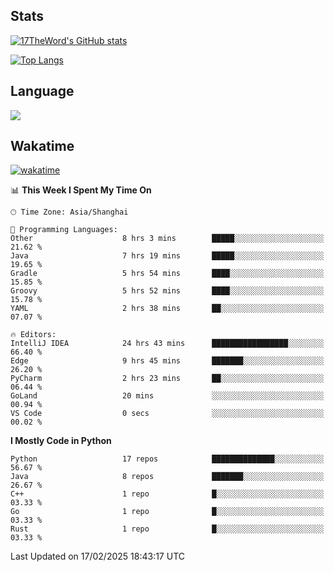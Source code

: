 ## Stats

[![17TheWord's GitHub stats](https://github-readme-stats.vercel.app/api?username=17TheWord&count_private=true&show_icons=true)](https://github.com/anuraghazra/github-readme-stats)

[![Top Langs](https://github-readme-stats.vercel.app/api/top-langs/?username=17TheWord&layout=compact&hide=html)](https://github.com/anuraghazra/github-readme-stats)

## Language

<img align="center" src="https://github-readme-stats-theword.vercel.app/api/wakatime?username=559772f0-9c03-4114-9e11-1b4b8b998e10&layout=compact&theme=dracula&hide_border=true">

## Wakatime

[![wakatime](https://wakatime.com/badge/user/559772f0-9c03-4114-9e11-1b4b8b998e10.svg)](https://wakatime.com/@559772f0-9c03-4114-9e11-1b4b8b998e10)

<!--START_SECTION:waka-->
📊 **This Week I Spent My Time On** 

```text
🕑︎ Time Zone: Asia/Shanghai

💬 Programming Languages: 
Other                    8 hrs 3 mins        █████░░░░░░░░░░░░░░░░░░░░   21.62 % 
Java                     7 hrs 19 mins       █████░░░░░░░░░░░░░░░░░░░░   19.65 % 
Gradle                   5 hrs 54 mins       ████░░░░░░░░░░░░░░░░░░░░░   15.85 % 
Groovy                   5 hrs 52 mins       ████░░░░░░░░░░░░░░░░░░░░░   15.78 % 
YAML                     2 hrs 38 mins       ██░░░░░░░░░░░░░░░░░░░░░░░   07.07 % 

🔥 Editors: 
IntelliJ IDEA            24 hrs 43 mins      █████████████████░░░░░░░░   66.40 % 
Edge                     9 hrs 45 mins       ███████░░░░░░░░░░░░░░░░░░   26.20 % 
PyCharm                  2 hrs 23 mins       ██░░░░░░░░░░░░░░░░░░░░░░░   06.44 % 
GoLand                   20 mins             ░░░░░░░░░░░░░░░░░░░░░░░░░   00.94 % 
VS Code                  0 secs              ░░░░░░░░░░░░░░░░░░░░░░░░░   00.02 % 
```

**I Mostly Code in Python** 

```text
Python                   17 repos            ██████████████░░░░░░░░░░░   56.67 % 
Java                     8 repos             ███████░░░░░░░░░░░░░░░░░░   26.67 % 
C++                      1 repo              █░░░░░░░░░░░░░░░░░░░░░░░░   03.33 % 
Go                       1 repo              █░░░░░░░░░░░░░░░░░░░░░░░░   03.33 % 
Rust                     1 repo              █░░░░░░░░░░░░░░░░░░░░░░░░   03.33 % 
```




 Last Updated on 17/02/2025 18:43:17 UTC
<!--END_SECTION:waka-->
